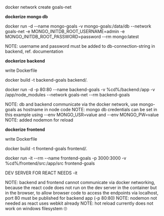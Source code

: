 docker network create goals-net

__dockerize mongo db__

docker run -d --name mongo-goals -v mongo-goals:/data/db --network goals-net -e MONGO_INITDB_ROOT_USERNAME=admin -e MONGO_INITDB_ROOT_PASSWORD=password --rm mongo:latest

NOTE: username and password must be added to db-connection-string in backend, ref. documentation

__dockerize backend__

write Dockerfile

docker build -t backend-goals backend/.

docker run -d -p 80:80 --name backend-goals -v %cd%/backend:/app -v /app/node_modules --network goals-net --rm backend-goals

NOTE: db and backend communicate via the docker network, use mongo-goals as hostname in node code
NOTE: mongo db credentials can be set in this example using --env MONGO_USR=value and --env MONGO_PW=value
NOTE: added nodemon for reload

__dockerize frontend__

write Dockerfile

docker build -t frontend-goals frontend/.

docker run -it --rm --name frontend-goals -p 3000:3000 -v %cd%/frontend/src:/app/src frontend-goals

DEV SERVER FOR REACT NEEDS -it

NOTE: backend and frontend cannot communicate via docker networking, because the react code does not run on the dev server in the container but in the browser, to allow browser code to access the endpoints via localhost, port 80 must be published for backend app (-p 80:80) 
NOTE: nodemon not needed as react uses webkit already
NOTE: hot reload currently does not work on windows filesystem  &#128580;